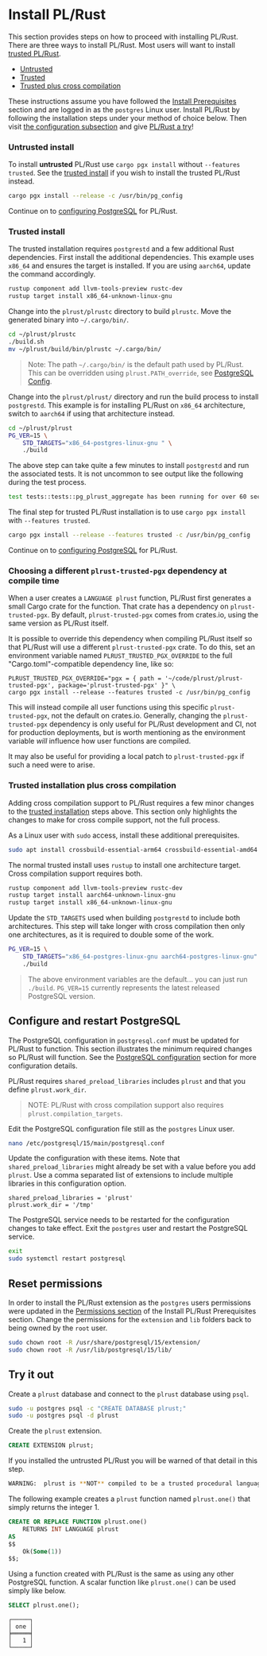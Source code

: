 # Install PL/Rust

This section provides steps on how to proceed with installing PL/Rust.  There
are three ways to install PL/Rust.
Most users will want to install [trusted PL/Rust](#trusted-install).

* [Untrusted](#untrusted-install)
* [Trusted](#trusted-install)
* [Trusted plus cross compilation](install-plrust.md#trusted-installation-plus-cross-compilation)


These instructions assume you have followed the [Install Prerequisites](install-prerequisites.md)
section and are logged in as the `postgres` Linux user.
Install PL/Rust by following the installation steps under your method of choice
below.  Then visit
[the configuration subsection](install-plrust.html#configure-and-restart-postgresql)
and give [PL/Rust a try](install-plrust.html#try-it-out)!


### Untrusted install

To install **untrusted** PL/Rust use `cargo pgx install`
without `--features trusted`.  See the [trusted install](#trusted-install) if you
wish to install the trusted PL/Rust instead.

```bash
cargo pgx install --release -c /usr/bin/pg_config
```

Continue on to [configuring PostgreSQL](install-plrust.html#configure-and-restart-postgresql)
for PL/Rust.


### Trusted install

The trusted installation requires `postgrestd` and a few additional
Rust dependencies.  First install the additional dependencies.  This example
uses `x86_64` and ensures the target is installed.  If you are using `aarch64`,
update the command accordingly.


```bash
rustup component add llvm-tools-preview rustc-dev
rustup target install x86_64-unknown-linux-gnu
```

Change into the `plrust/plrustc` directory to build `plrustc`.
Move the generated binary into `~/.cargo/bin/`.

```bash
cd ~/plrust/plrustc
./build.sh
mv ~/plrust/build/bin/plrustc ~/.cargo/bin/
```

> Note:  The path `~/.cargo/bin/` is the default path used by PL/Rust. This can be overridden using `plrust.PATH_override`, see [PostgreSQL Config](./config-pg.md).


Change into the `plrust/plrust/` directory and run the build process to
install `postgrestd`.  This example is for installing PL/Rust on `x86_64`
architecture, switch to `aarch64` if using that architecture instead.

```bash
cd ~/plrust/plrust
PG_VER=15 \
    STD_TARGETS="x86_64-postgres-linux-gnu " \
    ./build
```

The above step can take quite a few minutes to
install `postgrestd` and run the associated tests.
It is not uncommon to see output like the following during the
test process.

```bash
test tests::tests::pg_plrust_aggregate has been running for over 60 seconds
```


The final step for trusted PL/Rust installation is to use
`cargo pgx install` with `--features trusted`.

```bash
cargo pgx install --release --features trusted -c /usr/bin/pg_config
```

Continue on to [configuring PostgreSQL](install-plrust.html#configure-and-restart-postgresql)
for PL/Rust.

### Choosing a different `plrust-trusted-pgx` dependency at compile time

When a user creates a `LANGUAGE plrust` function, PL/Rust first generates a small Cargo crate for the function.  That
crate has a dependency on `plrust-trusted-pgx`.  By default, `plrust-trusted-pgx` comes from crates.io, using the same 
version as PL/Rust itself.

It is possible to override this dependency when compiling PL/Rust itself so that PL/Rust will use a different 
`plrust-trusted-pgx` crate.  To do this, set an environment variable named `PLRUST_TRUSTED_PGX_OVERRIDE` to the
full "Cargo.toml"-compatible dependency line, like so:

```shell
PLRUST_TRUSTED_PGX_OVERRIDE="pgx = { path = '~/code/plrust/plrust-trusted-pgx', package='plrust-trusted-pgx' }" \
cargo pgx install --release --features trusted -c /usr/bin/pg_config
```

This will instead compile all user functions using this specific `plrust-trusted-pgx`, not the default on crates.io.
Generally, changing the `plrust-trusted-pgx` dependency is only useful for PL/Rust development and CI, not for production 
deployments, but is worth mentioning as the environment variable *will* influence how user functions are compiled.

It may also be useful for providing a local patch to `plrust-trusted-pgx` if such a need were to arise.

### Trusted installation plus cross compilation

Adding cross compilation support to PL/Rust requires a few minor changes to the
[trusted installation](#trusted-install) steps above.  This section only highlights
the changes to make for cross compile support, not the full process.


As a Linux user with `sudo` access, install these additional prerequisites.


```bash
sudo apt install crossbuild-essential-arm64 crossbuild-essential-amd64
```

The normal trusted install uses `rustup` to install one architecture target.
Cross compilation support requires both.

```bash
rustup component add llvm-tools-preview rustc-dev
rustup target install aarch64-unknown-linux-gnu
rustup target install x86_64-unknown-linux-gnu
```


Update the `STD_TARGETS` used when building `postgrestd` to include both architectures.
This step will take longer with cross compilation then only one architectures, as
it is required to double some of the work.

```bash
PG_VER=15 \
    STD_TARGETS="x86_64-postgres-linux-gnu aarch64-postgres-linux-gnu" \
    ./build
```

> The above environment variables are the default... you can just run `./build`.  `PG_VER=15` currently represents the latest released PostgreSQL version. 




## Configure and restart PostgreSQL

The PostgreSQL configuration in `postgresql.conf` must be updated for PL/Rust
to function. This section illustrates the minimum required changes so PL/Rust
will function. 
See the [PostgreSQL configuration](./config-pg.md) section for more configuration details.

PL/Rust requires `shared_preload_libraries` includes `plrust` and that you
define `plrust.work_dir`.

> NOTE:  PL/Rust with cross compilation support also requires `plrust.compilation_targets`.

Edit the PostgreSQL configuration file still as the `postgres` Linux user.

```bash
nano /etc/postgresql/15/main/postgresql.conf
```

Update the configuration with these items.  Note that `shared_preload_libraries`
might already be set with a value before you add `plrust`.  Use a comma separated
list of extensions to include multiple libraries in this configuration option.

```
shared_preload_libraries = 'plrust'
plrust.work_dir = '/tmp'
```

The PostgreSQL service needs to be restarted for the configuration changes
to take effect. Exit the `postgres` user and restart the PostgreSQL service.
 
```bash
exit
sudo systemctl restart postgresql
```

## Reset permissions

In order to install the PL/Rust extension as the `postgres` users permissions
were updated in the [Permissions section](install-prerequisites.html#permissions)
of the Install PL/Rust Prerequisites section.
Change the permissions for the `extension` and `lib` folders back
to being owned by the `root` user.

```bash
sudo chown root -R /usr/share/postgresql/15/extension/
sudo chown root -R /usr/lib/postgresql/15/lib/
```

## Try it out

Create a `plrust` database and connect to the `plrust` database
using `psql`.


```bash
sudo -u postgres psql -c "CREATE DATABASE plrust;"
sudo -u postgres psql -d plrust
```

Create the `plrust` extension.


```sql
CREATE EXTENSION plrust;
```


If you installed the untrusted PL/Rust you will be warned of that detail
in this step.

```bash
WARNING:  plrust is **NOT** compiled to be a trusted procedural language
```

The following example creates a `plrust` function named `plrust.one()`
that simply returns the integer 1.


```sql
CREATE OR REPLACE FUNCTION plrust.one()
    RETURNS INT LANGUAGE plrust
AS
$$
    Ok(Some(1))
$$;
```

Using a function created with PL/Rust is the same as using any other
PostgreSQL function.  A scalar function like `plrust.one()` can
be used simply like below.


```sql
SELECT plrust.one();
```

```
┌─────┐
│ one │
╞═════╡
│   1 │
└─────┘
```



